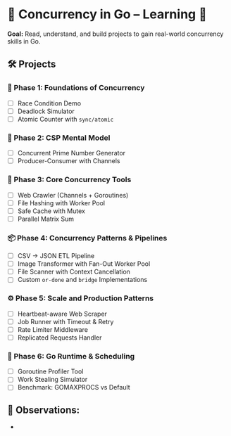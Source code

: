 # 🧠 Concurrency in Go – Learning 🚀

**Goal:** Read, understand, and build projects to gain real-world concurrency skills in Go.

## 🛠️ Projects

### 🧩 Phase 1: Foundations of Concurrency
- [ ] Race Condition Demo
- [ ] Deadlock Simulator
- [ ] Atomic Counter with `sync/atomic`

### 🧠 Phase 2: CSP Mental Model
- [ ] Concurrent Prime Number Generator
- [ ] Producer-Consumer with Channels

### 🔧 Phase 3: Core Concurrency Tools
- [ ] Web Crawler (Channels + Goroutines)
- [ ] File Hashing with Worker Pool
- [ ] Safe Cache with Mutex
- [ ] Parallel Matrix Sum

### 📦 Phase 4: Concurrency Patterns & Pipelines
- [ ] CSV → JSON ETL Pipeline
- [ ] Image Transformer with Fan-Out Worker Pool
- [ ] File Scanner with Context Cancellation
- [ ] Custom `or-done` and `bridge` Implementations

### ⚙️ Phase 5: Scale and Production Patterns
- [ ] Heartbeat-aware Web Scraper
- [ ] Job Runner with Timeout & Retry
- [ ] Rate Limiter Middleware
- [ ] Replicated Requests Handler

### 🧪 Phase 6: Go Runtime & Scheduling
- [ ] Goroutine Profiler Tool
- [ ] Work Stealing Simulator
- [ ] Benchmark: GOMAXPROCS vs Default

## 📝 Observations:
- 
